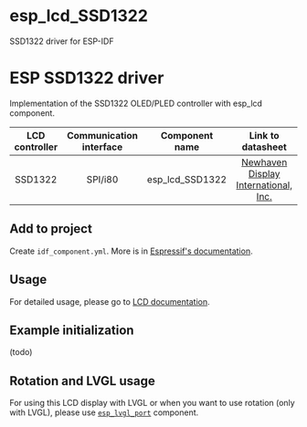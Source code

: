 # esp_lcd_SSD1322
SSD1322 driver for ESP-IDF
# ESP SSD1322 driver

Implementation of the SSD1322 OLED/PLED controller with esp_lcd component. 

| LCD controller | Communication interface | Component name | Link to datasheet |
| :------------: | :---------------------: | :------------: | :---------------: |
| SSD1322        | SPI/i80                 | esp_lcd_SSD1322| [Newhaven Display International, Inc.](https://support.newhavendisplay.com/hc/en-us/articles/4414477846679-SSD1322) |

## Add to project

Create `idf_component.yml`. More is in [Espressif's documentation](https://docs.espressif.com/projects/esp-idf/en/latest/esp32/api-guides/tools/idf-component-manager.html).

## Usage

For detailed usage, please go to [LCD documentation](https://docs.espressif.com/projects/esp-idf/en/latest/esp32/api-reference/peripherals/lcd.html).

## Example initialization
(todo)

## Rotation and LVGL usage

For using this LCD display with LVGL or when you want to use rotation (only with LVGL), please use [`esp_lvgl_port`](
https://github.com/espressif/esp-bsp/tree/master/components/esp_lvgl_port) component.
